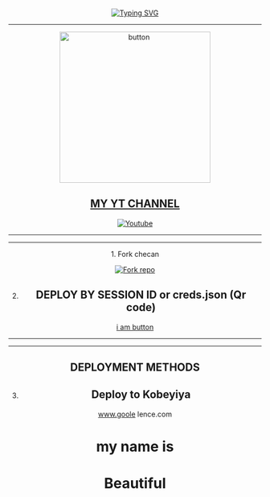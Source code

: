 <br>
 </p>
    <p align="center">
<a href="https://git.io/typing-svg"><img src="https://readme-typing-svg.demolab.com?font=EB+Garamond&weight=800&size=28&duration=4000&pause=1000&random=false&width=435&lines=WELCOME+TO+HANSAMAL-MD;MULTI-DEVICE+WHATSAPP+BOT;DEVELOPED+BY;IMALKA-HANSAMAL." alt="Typing SVG" /></a>

 
  
<div align="center">
</p

<hr>

<hr>

<p align="center">
  <a href="https://youtu.be/WcA7GZuaN0A">
    <img alt="button" height="300" src="https://telegra.ph/file/6857947f644f97b7dbbc5.jpg">





## MY YT CHANNEL

[![Youtube](https://telegra.ph/file/eebe86c26e98ffeae39ea.jpg)](https://youtube.fuck) 

</details>





<hr>

<hr>
1. Fork checan


<a href='https://github.com/cobrs11/HANSAMAL-MD/fork' target="_blank"><img alt='Fork repo' src='https://img.shields.io/badge/Fork This Repo-black?style=for-the-badge&logo=git&logoColor=white'/></a>

2. ## DEPLOY BY SESSION ID or creds.json (Qr code)

<a href="www.google/serch/button"/>i am button</a>
<hr>

<hr>

## DEPLOYMENT METHODS
3. ## Deploy to Kobeyiya 
<a/> www.goole lence.com</a>

 # my name is  

 # Beautiful 
